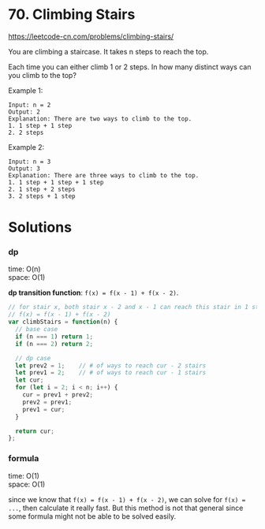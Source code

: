 # 70. Climbing Stairs
https://leetcode-cn.com/problems/climbing-stairs/

You are climbing a staircase. It takes n steps to reach the top.

Each time you can either climb 1 or 2 steps. In how many distinct ways can you climb to the top?

Example 1:
```
Input: n = 2
Output: 2
Explanation: There are two ways to climb to the top.
1. 1 step + 1 step
2. 2 steps
```
Example 2:
```
Input: n = 3
Output: 3
Explanation: There are three ways to climb to the top.
1. 1 step + 1 step + 1 step
2. 1 step + 2 steps
3. 2 steps + 1 step
```

# Solutions
### dp
time: O(n)  
space: O(1)  

**dp transition function**: `f(x) = f(x - 1) + f(x - 2)`.
```ts
// for stair x, both stair x - 2 and x - 1 can reach this stair in 1 step, so
// f(x) = f(x - 1) + f(x - 2)
var climbStairs = function(n) {
  // base case
  if (n === 1) return 1;
  if (n === 2) return 2;

  // dp case
  let prev2 = 1;    // # of ways to reach cur - 2 stairs
  let prev1 = 2;    // # of ways to reach cur - 1 stairs
  let cur;
  for (let i = 2; i < n; i++) {
    cur = prev1 + prev2;
    prev2 = prev1;
    prev1 = cur;
  }

  return cur;
};
```

### formula
time: O(1)  
space: O(1)  

since we know that `f(x) = f(x - 1) + f(x - 2)`, we can solve for `f(x) = ...`, then calculate it really fast. But this method is not that general since some formula might not be able to be solved easily.